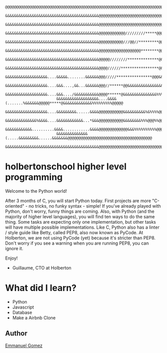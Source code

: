 ~~~
                       @@@@@@@@@@@@@@@@@@@@@@@@@@@@@@@@@@@@@@@@@@@@@@@@@@@@@@@@@@@@@@@@@@@@@@@@@@@@@@@@
                       &&&&&&&&&&&&&&&&&&&&&&&&&&&&&&&&&&&&&&&&&&@@@@@@@@@@@@@@@@@@@@@@@@@@@@@@@@@@@@@@
                       &&&&&&&&&&&&&&&&&&&&&&&&&&&&&&&&&&&&&&&&&&@@@@@@@@@@@@@@@@@@@@@@@@@@@@@@@@@@@@@@
                       &&&&&&&&&&&&&&&&&&&&&&&&&&&&&&&&&&&&&&&&&&@@@@@@@@@@@@/////////*****@@@@@@@@@@@@
                       &&&&&&&&&&&&&&&&&&&&&&&&&&&&&&&&&&&&&&&&&&@@@@@@@@@@@///@@//*********@@@@@@@@@@@
                       &&&&&&&&&&&&&&&&&&&&&&&&&&&&&&&&&&&&&&&&&&@@@@@@@@@@@@@@@@@@@********@@@@@@@@@@@
                       &&&&&&&&&&&&&&&&&&&&&&&&&&&&&&&&&&&&&&&&&&@@@@@////////**************@&&&&&&@@@@
                       &&&&&&&&&&&&&&&&&&&&&&&&&&&&&&&&&&&&&&&&&&@@@@//////*****************@&&&&&%%@@@
                       &&&&&&&&&&&&&&&&&&&....&&&&&........&&&&&&@@@/////****************@@@&&&&%%%%@@@
                       &&&&&&&&&&&&&&&&&&&....&&&....,&&...&&&&&&@@@//******@@&&&&&&&&&&&&&&&&%%%%%%@@@
                       &&&&&&&&&&&&&&&&&&&....&&&..../&&&&&&&&&&&@@@@******@&&&&&&&&&&&&&&&%%%%%%%%@@@@
                       &&&&&&&&&&&&&&&&&&&....&&&&(.......%&&&&&&@@@@@*****@&&&&&&&&&&&&&%%%%%%%%%@@@@@
                       &&&&&&&&&&&&&&&&&&&....&&&&&&&&&......&&&&@@@@@@@@@@@&&&&&&&&&&%&%%%%@@@@@@@@@@@
                       &&&&&&&&&&&&&&%&&&&....&&&&&&&&&&&&...*&&&@@@@@@@@@@@&&&&&&&&%%%@@@%%@@@@@@@@@@@
                       &&&&&&&&&&&&..........&&&&............&&&&@@@@@@@@@@@@@&&&%%%%%%%%%%@@@@@@@@@@@@
                       &&&&&&&&&&&&&&(.....&&&&&&&&&......&&&&&&&@@@@@@@@@@@@@@@@@@@@@@@@@@@@@@@@@@@@@@
                       &&&&&&&&&&&&&&&&&&&&&&&&&&&&&&&&&&&&&&&&&&@@@@@@@@@@@@@@@@@@@@@@@@@@@@@@@@@@@@@@
~~~

# holbertonschool higher level programming 

Welcome to the Python world!

After 3 months of C, you will start Python today. First projects are more "C-oriented" - no tricks, no funky syntax - simple! If you've already played with Python, don't worry, funny things are coming. Also, with Python (and the majority of higher level languages), you will find ten ways to do the same thing. Some tasks are expecting only one implementation, but other tasks will have multiple possible implementations. Like C, Python also has a linter / style guide like Betty, called PEP8, also now known as PyCode. At Holberton, we are not using PyCode (yet) because it's stricter than PEP8. Don't worry if you see a warning when you are running PEP8, you can ignore it.

Enjoy!

-   Guillaume, CTO at Holberton


# What did I learn?

- Python
- Javascript
- Database
- Make a Airbnb Clone

## Author
[Emmanuel Gomez](http://www.gomez5sh.co) 
